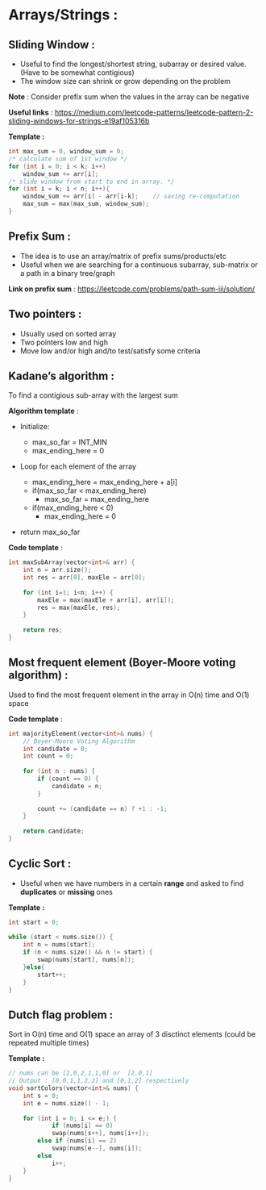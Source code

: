 # Arrays/Strings :
## Sliding Window : 
- Useful to find the longest/shortest string, subarray or desired value. (Have to be somewhat contigious)
- The window size can shrink or grow depending on the problem

**Note** : Consider prefix sum when the values in the array can be negative

**Useful links** : https://medium.com/leetcode-patterns/leetcode-pattern-2-sliding-windows-for-strings-e19af105316b

**Template :**
```cpp
int max_sum = 0, window_sum = 0; 
/* calculate sum of 1st window */
for (int i = 0; i < k; i++)  
    window_sum += arr[i]; 
/* slide window from start to end in array. */
for (int i = k; i < n; i++){ 
    window_sum += arr[i] - arr[i-k];    // saving re-computation
    max_sum = max(max_sum, window_sum);
}
```

## Prefix Sum :
- The idea is to use an array/matrix of prefix sums/products/etc
- Useful when we are searching for a continuous subarray, sub-matrix or a path in a binary tree/graph

**Link on prefix sum** : https://leetcode.com/problems/path-sum-iii/solution/

## Two pointers :
- Usually used on sorted array
- Two pointers low and high
- Move low and/or high and/to test/satisfy some criteria

## Kadane’s algorithm :
To find a contigious sub-array with the largest sum

**Algorithm template** :
- Initialize:
    - max_so_far = INT_MIN
    - max_ending_here = 0

- Loop for each element of the array
  - max_ending_here = max_ending_here + a[i]
  - if(max_so_far < max_ending_here)
      - max_so_far = max_ending_here
  - if(max_ending_here < 0)
    - max_ending_here = 0
- return max_so_far

**Code template** :
```cpp
int maxSubArray(vector<int>& arr) {
    int n = arr.size();
    int res = arr[0], maxEle = arr[0];
        
    for (int i=1; i<n; i++) {
        maxEle = max(maxEle + arr[i], arr[i]);
        res = max(maxEle, res);
    }
        
    return res;
}
```

## Most frequent element (Boyer-Moore voting algorithm) :
Used to find the most frequent element in the array in O(n) time and O(1) space

**Code template** :
```cpp
int majorityElement(vector<int>& nums) {
    // Boyer-Moore Voting Algorithm
    int candidate = 0;
    int count = 0;
        
    for (int n : nums) {
        if (count == 0) {
            candidate = n;
        }
            
        count += (candidate == n) ? +1 : -1;
    }
        
    return candidate;
}
```

## Cyclic Sort :
- Useful when we have numbers in a certain **range** and asked to find **duplicates** or **missing** ones

**Template :**
```cpp
int start = 0;
        
while (start < nums.size()) {
    int n = nums[start];
    if (n < nums.size() && n != start) {
        swap(nums[start], nums[n]);
    }else{
        start++;
    }
}
```

## Dutch flag problem :
Sort in O(n) time and O(1) space an array of 3 disctinct elements (could be repeated multiple times)

**Template :**
```cpp
// nums can be [2,0,2,1,1,0] or  [2,0,1]
// Output : [0,0,1,1,2,2] and [0,1,2] respectively
void sortColors(vector<int>& nums) {
    int s = 0;
    int e = nums.size() - 1;
        
    for (int i = 0; i <= e;) {
            if (nums[i] == 0)
            swap(nums[s++], nums[i++]);
        else if (nums[i] == 2)
            swap(nums[e--], nums[i]);
        else
            i++;
    }
}
```